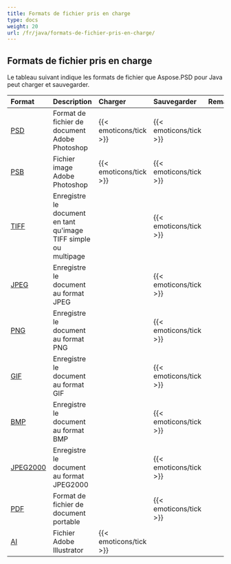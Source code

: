 ```yaml
---
title: Formats de fichier pris en charge
type: docs
weight: 20
url: /fr/java/formats-de-fichier-pris-en-charge/
---
```


## **Formats de fichier pris en charge**
Le tableau suivant indique les formats de fichier que Aspose.PSD pour Java peut charger et sauvegarder.

| **Format** | **Description** | **Charger** | **Sauvegarder** | **Remarques** |
| :- | :- | :- | :- | :- |
| [PSD](https://wiki.fileformat.com/image/psd/) | Format de fichier de document Adobe Photoshop | {{< emoticons/tick >}} | {{< emoticons/tick >}} |  |
| [PSB](https://wiki.fileformat.com/image/psb/) | Fichier image Adobe Photoshop | {{< emoticons/tick >}} | {{< emoticons/tick >}} |  |
| [TIFF](https://wiki.fileformat.com/image/tiff) | Enregistre le document en tant qu'image TIFF simple ou multipage |  | {{< emoticons/tick >}} |  |
| [JPEG](https://wiki.fileformat.com/image/jpeg/) | Enregistre le document au format JPEG |  | {{< emoticons/tick >}} |  |
| [PNG](https://wiki.fileformat.com/image/png/) | Enregistre le document au format PNG |  | {{< emoticons/tick >}} |  |
| [GIF](https://wiki.fileformat.com/image/gif/) | Enregistre le document au format GIF |  | {{< emoticons/tick >}} |  |
| [BMP](https://wiki.fileformat.com/image/bmp/) | Enregistre le document au format BMP |  | {{< emoticons/tick >}} |  |
| [JPEG2000](https://wiki.fileformat.com/image/jp2/) | Enregistre le document au format JPEG2000 |  | {{< emoticons/tick >}} |  |
| [PDF](https://wiki.fileformat.com/view/pdf/) | Format de fichier de document portable |  | {{< emoticons/tick >}} |  |
| [AI](/psd/fr/java/format-adobe-illustrator-ai/) | Fichier Adobe Illustrator | {{< emoticons/tick >}} |  |  |
